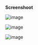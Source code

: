 **Screenshoot**

![image](https://github.com/user-attachments/assets/a1e474fb-0122-41f6-9d21-b9d7e6872f03)

![image](https://github.com/user-attachments/assets/b273d50f-a033-47a8-8451-912eb9db2e66)

![image](https://github.com/user-attachments/assets/c9074c84-babc-41d6-9b98-1d35ebc890f8)
